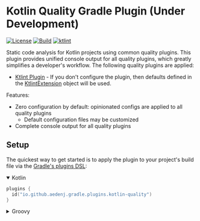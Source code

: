 # Kotlin Quality Gradle Plugin (Under Development)
[![License](https://img.shields.io/badge/license-MIT-blue.svg?style=flat)](http://www.opensource.org/licenses/MIT)
[![Build](https://github.com/aedenj/kotlin-quality-plugin/actions/workflows/build.yml/badge.svg)](https://github.com/aedenj/kotlin-quality-plugin/actions/workflows/build.yml)
[![ktlint](https://img.shields.io/badge/code%20style-%E2%9D%A4-FF4081.svg)](https://ktlint.github.io/)

Static code analysis for Kotlin projects using common quality plugins. This plugin provides unified console 
output for all quality plugins, which greatly simplifies a developer's
workflow. The following quality plugins are applied:

 * [Ktlint Plugin](https://github.com/JLLeitschuh/ktlint-gradle/tree/main) - If you don't configure the plugin, 
   then defaults defined in the [KtlintExtension](https://github.com/JLLeitschuh/ktlint-gradle/blob/main/plugin/src/main/kotlin/org/jlleitschuh/gradle/ktlint/KtlintExtension.kt) object will be used. 

Features:
* Zero configuration by default: opinionated configs are applied to all quality plugins
    - Default configuration files may be customized
* Complete console output for all quality plugins


## Setup
The quickest way to get started is to apply the plugin to your project's build file via the 
[Gradle's plugins DSL](https://docs.gradle.org/current/userguide/plugins.html#sec:plugins_block):
<details open>
<summary>Kotlin</summary>

```kotlin
plugins {
  id("io.github.aedenj.gradle.plugins.kotlin-quality")
}
```
</details>
<details>
<summary>Groovy</summary>

```groovy
plugins {
    id 'io.github.aedenj.gradle.plugins.kotlin-quality'
}
```
</details>

